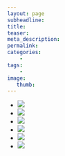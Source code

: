 ```yaml
---
layout: page
subheadline: 
title:
teaser:
meta_description:
permalink:
categories:
    - 
tags:
    - 
image:
   thumb:
---
```


<ul class="clearing-thumbs small-block-grid-3" data-clearing>
  <li><a href="{{ site.urlimg }}_1.jpg"><img  data-caption="" class="th" src="{{ site.urlimg }}thumb.jpg"></a></li>
  <li><a href="{{ site.urlimg }}_2.jpg"><img  data-caption="" class="th" src="{{ site.urlimg }}thumb.jpg"></a></li>
  <li><a href="{{ site.urlimg }}_3.jpg"><img  data-caption="" class="th" src="{{ site.urlimg }}thumb.jpg"></a></li>
  <li><a href="{{ site.urlimg }}_4.jpg"><img  data-caption="" class="th" src="{{ site.urlimg }}thumb.jpg"></a></li>
  <li><a href="{{ site.urlimg }}_5.jpg"><img  data-caption="" class="th" src="{{ site.urlimg }}thumb.jpg"></a></li>
  <li><a href="{{ site.urlimg }}_6.jpg"><img  data-caption="" class="th" src="{{ site.urlimg }}thumb.jpg"></a></li>
</ul>
